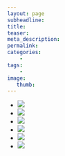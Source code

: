 ```yaml
---
layout: page
subheadline: 
title:
teaser:
meta_description:
permalink:
categories:
    - 
tags:
    - 
image:
   thumb:
---
```


<ul class="clearing-thumbs small-block-grid-3" data-clearing>
  <li><a href="{{ site.urlimg }}_1.jpg"><img  data-caption="" class="th" src="{{ site.urlimg }}thumb.jpg"></a></li>
  <li><a href="{{ site.urlimg }}_2.jpg"><img  data-caption="" class="th" src="{{ site.urlimg }}thumb.jpg"></a></li>
  <li><a href="{{ site.urlimg }}_3.jpg"><img  data-caption="" class="th" src="{{ site.urlimg }}thumb.jpg"></a></li>
  <li><a href="{{ site.urlimg }}_4.jpg"><img  data-caption="" class="th" src="{{ site.urlimg }}thumb.jpg"></a></li>
  <li><a href="{{ site.urlimg }}_5.jpg"><img  data-caption="" class="th" src="{{ site.urlimg }}thumb.jpg"></a></li>
  <li><a href="{{ site.urlimg }}_6.jpg"><img  data-caption="" class="th" src="{{ site.urlimg }}thumb.jpg"></a></li>
</ul>
